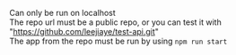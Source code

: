 Can only be run on localhost\
The repo url must be a public repo, or you can test it with "https://github.com/leejiaye/test-api.git" \
The app from the repo must be run by using `npm run start`
